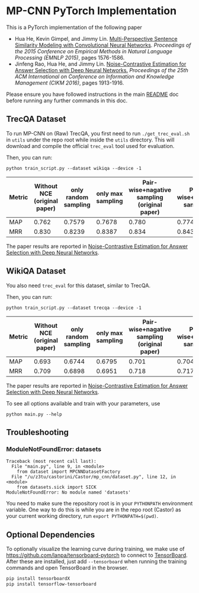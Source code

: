 # MP-CNN PyTorch Implementation

This is a PyTorch implementation of the following paper

* Hua He, Kevin Gimpel, and Jimmy Lin. [Multi-Perspective Sentence Similarity Modeling with Convolutional Neural Networks](http://aclweb.org/anthology/D/D15/D15-1181.pdf). *Proceedings of the 2015 Conference on Empirical Methods in Natural Language Processing (EMNLP 2015)*, pages 1576-1586.
* Jinfeng Rao, Hua He, and Jimmy Lin. [Noise-Contrastive Estimation for Answer Selection with Deep Neural Networks.](http://dl.acm.org/citation.cfm?id=2983872) *Proceedings of the 25th ACM International on Conference on Information and Knowledge Management (CIKM 2016)*, pages 1913-1916.

Please ensure you have followed instructions in the main [README](../README.md) doc before running any further commands in this doc.

## TrecQA Dataset

To run MP-CNN on (Raw) TrecQA, you first need to run `./get_trec_eval.sh` in `utils` under the repo root while inside the `utils` directory. This will download and compile the official `trec_eval` tool used for evaluation.

Then, you can run:
```
python train_script.py --dataset wikiqa --device -1
```

Metric|Without NCE (original paper) | only random sampling | only max sampling | Pair-wise+nagative sampling (original paper) | Pair-wise+random sampling| Pair-wise+nagative sampling | Pair-wise+nagative sampling+pair weighting
-------|------|----------|------------|------------|------------|------|------
MAP    |0.762 | 0.7579| 0.7678|0.780  | 0.7745   |0.7873|0.7683
MRR    |0.830 |0.8239| 0.8387|0.834  | 0.8435  |0.8414|0.8253

The paper results are reported in [Noise-Contrastive Estimation for Answer Selection with Deep Neural Networks](https://dl.acm.org/citation.cfm?id=2983872).

## WikiQA Dataset

You also need `trec_eval` for this dataset, similar to TrecQA.

Then, you can run:
```
python train_script.py --dataset trecqa --device -1
```

Metric|Without NCE (original paper) | only random sampling  | only max sampling| Pair-wise+nagative sampling (original paper)| Pair-wise+random sampling | Pair-wise+nagative sampling | Pair-wise+nagative sampling+pair weighting
-------|-------|------|----------|------------|------------|------------|------------
MAP    |0.693 | 0.6744| 0.6795 | 0.701| 0.7047    |0.7049| 0.7047
MRR    |0.709 | 0.6898| 0.6951 |0.718 | 0.7172   |0.7192| 0.7211


The paper results are reported in [Noise-Contrastive Estimation for Answer Selection with Deep Neural Networks](https://dl.acm.org/citation.cfm?id=2983872).


To see all options available and train with your parameters, use
```
python main.py --help
```

## Troubleshooting

### ModuleNotFoundError: datasets
```
Traceback (most recent call last):
  File "main.py", line 9, in <module>
    from dataset import MPCNNDatasetFactory
  File "/u/z3tu/castorini/Castor/mp_cnn/dataset.py", line 12, in <module>
    from datasets.sick import SICK
ModuleNotFoundError: No module named 'datasets'
```

You need to make sure the repository root is in your `PYTHONPATH` environment variable. One way to do this is while you are in the repo root (Castor) as your current working directory, run `export PYTHONPATH=$(pwd)`.

## Optional Dependencies

To optionally visualize the learning curve during training, we make use of https://github.com/lanpa/tensorboard-pytorch to connect to [TensorBoard](https://github.com/tensorflow/tensorboard).
After these are installed, just add `--tensorboard` when running the training commands and open TensorBoard in the browser.

```sh
pip install tensorboardX
pip install tensorflow-tensorboard
```
